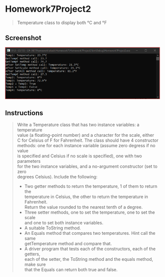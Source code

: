 # Homework7Project2
> Temperature class to display both &deg;C and &deg;F

## Screenshot
![screenshot](Homework7Project2.png)

## Instructions
> Write a Temperature class that has two instance variables: a temperature  
> value (a floating-point number) and a character for the scale, either  
> C for Celsius of F for Fahrenheit.  The class should have 4 constructor  
> methods: one for each instance variable (assume zero degress if no value  
> is specified and Celsius if no scale is specified), one with two parameters  
> for the two instance variables, and a no-argument constructor (set to zero  
> degrees Celsius).  Include the following:  
> - Two getter methods to return the temperature, 1 of them to return the  
> temperature in Celsius, the other to return the temperature in Fahrenheit.  
> Return the value rounded to the nearest tenth of a degree.  
> - Three setter methods, one to set the temperature, one to set the scale  
> and one to set both instance variables.  
> - A suitable ToString method.  
> - An Equals method that compares two temperatures. Hint call the same  
> getTemperature method and compare that.  
> - A driver program that tests each of the constructors, each of the getters,  
> each of the setter, the ToString method and the equals method, make sure  
> that the Equals can return both true and false.